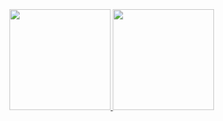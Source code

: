 <div>
  <a href="https://github.com/yHammes">
  <img height="180em" src="https://github-readme-stats-plum-omega-96.vercel.app/api?username=yHammes&show_icons=true&theme=tokyonight&include_all_commits=true&count_private=true"/>
  <img height="180em" src="https://github-readme-stats-plum-omega-96.vercel.app/api/top-langs/?username=yHammes&layout=compact&langs_count=8&theme=tokyonight"/>
</div>

